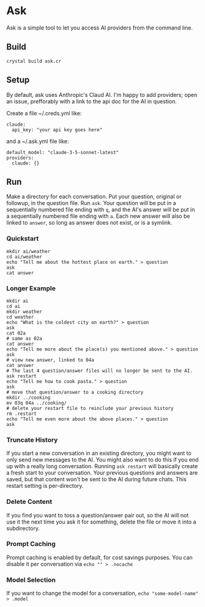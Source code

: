 # Ask

Ask is a simple tool to let you access AI providers from the command line.

## Build

`crystal build ask.cr`

## Setup

By default, ask uses Anthropic's Claud AI.
I'm happy to add providers; open an issue, prefforably with a link to the api doc for the AI in question.

Create a file ~/.creds.yml like:
```
claude:
  api_key: "your api key goes here"
```
and a ~/.ask.yml file like:
```
default_model: "claude-3-5-sonnet-latest"
providers:
  claude: {}
```

## Run

Make a directory for each conversation.
Put your question, original or followup, in the question file.
Run `ask`.
Your question will be put in a sequentially numbered file ending with `q`,
and the AI's answer will be put in a sequentially numbered file ending with `a`.
Each new answer will also be linked to `answer`, so long as answer does not exist, or is a symlink.

### Quickstart

```
mkdir ai/weather
cd ai/weather
echo "Tell me about the hottest place on earth." > question
ask
cat answer
```

### Longer Example

```
mkdir ai
cd ai
mkdir weather
cd weather
echo "What is the coldest city on earth?" > question
ask
cat 02a
# same as 02a
cat answer
echo "Tell me more about the place(s) you mentioned above." > question
ask
# view new answer, linked to 04a
cat answer
# The last 4 question/answer files will no longer be sent to the AI.
ask restart
echo "Tell me how to cook pasta." > question
ask
# move that question/answer to a cooking directory
mkdir ../cooking
mv 03q 04a ../cooking/
# delete your restart file to reinclude your previous history
rm .restart
echo "Tell me even more about the above places." > question
ask
```

### Truncate History

If you start a new conversation in an existing directory, you might want to only send new messages to the AI.
You might also want to do this if you end up with a really long conversation.
Running `ask restart` will basically create a fresh start to your conversation.
Your previous questions and answers are saved, but that content won't be sent to the AI during future chats.
This restart setting is per-directory.

### Delete Content

If you find you want to toss a question/answer pair out, so the AI will not use it the next time you ask it for something, delete the file or move it into a subdirectory.

### Prompt Caching

Prompt caching is enabled by default, for cost savings purposes.
You can disable it per conversation via
`echo "" > .nocache`

### Model Selection

If you want to change the model for a conversation,
`echo "some-model-name" > .model`
